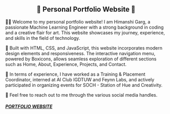 <h2 align="center">🌟 Personal Portfolio Website 🌟</h2>

👩‍💻 Welcome to my personal portfolio website! I am Himanshi Garg, a passionate Machine Learning Engineer with a strong background in coding and a creative flair for art. This website showcases my journey, experience, and skills in the field of technology.

🚀 Built with HTML, CSS, and JavaScript, this website incorporates modern design elements and responsiveness. The interactive navigation menu, powered by Boxicons, allows seamless exploration of different sections such as Home, About, Experience, Projects, and Contact.

💼 In terms of experience, I have worked as a Training & Placement Coordinator, interned at AI Club IGDTUW and Feynn Labs, and actively participated in organizing events for SOCH - Station of Hue and Creativity.

📩 Feel free to reach out to me through the various social media handles.

<h5><a href="https://himanshi-garg.netlify.app/"> PORTFOLIO WEBSITE </a></h5>
